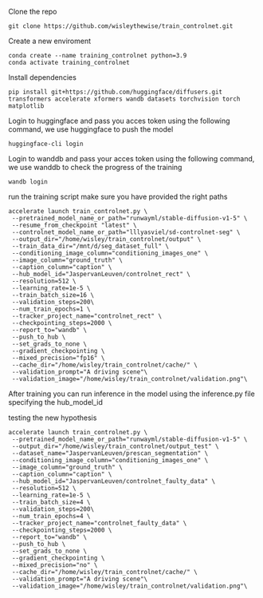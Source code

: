
Clone the repo
```
git clone https://github.com/wisleythewise/train_controlnet.git
```

Create a new enviroment

```
conda create --name training_controlnet python=3.9
conda activate training_controlnet
```

Install dependencies

```
pip install git+https://github.com/huggingface/diffusers.git transformers accelerate xformers wandb datasets torchvision torch matplotlib

```

Login to huggingface and pass you acces token using the following command, we use huggingface to push the model
```
huggingface-cli login
```

Login to wanddb and pass your acces token using the following command, we use wanddb to check the progress of the training

```
wandb login 
```


run the training script make sure you have provided the right paths

```
accelerate launch train_controlnet.py \
 --pretrained_model_name_or_path="runwayml/stable-diffusion-v1-5" \
 --resume_from_checkpoint "latest" \
 --controlnet_model_name_or_path="lllyasviel/sd-controlnet-seg" \
 --output_dir="/home/wisley/train_controlnet/output" \
 --train_data_dir="/mnt/d/seg_dataset_full" \
 --conditioning_image_column="conditioning_images_one" \
 --image_column="ground_truth" \
 --caption_column="caption" \
 --hub_model_id="JaspervanLeuven/controlnet_rect" \
 --resolution=512 \
 --learning_rate=1e-5 \
 --train_batch_size=16 \
 --validation_steps=200\
 --num_train_epochs=1 \
 --tracker_project_name="controlnet_rect" \
 --checkpointing_steps=2000 \
 --report_to="wandb" \
 --push_to_hub \
 --set_grads_to_none \
 --gradient_checkpointing \
 --mixed_precision="fp16" \
 --cache_dir="/home/wisley/train_controlnet/cache/" \
 --validation_prompt="A driving scene"\
 --validation_image="/home/wisley/train_controlnet/validation.png"\
```

After training you can run inference in the model using the inference.py file specifying the hub_model_id


testing the new hypothesis 

```
accelerate launch train_controlnet.py \
 --pretrained_model_name_or_path="runwayml/stable-diffusion-v1-5" \
 --output_dir="/home/wisley/train_controlnet/output_test" \
 --dataset_name="JaspervanLeuven/prescan_segmentation" \
 --conditioning_image_column="conditioning_images_one" \
 --image_column="ground_truth" \
 --caption_column="caption" \
 --hub_model_id="JaspervanLeuven/controlnet_faulty_data" \
 --resolution=512 \
 --learning_rate=1e-5 \
 --train_batch_size=4 \
 --validation_steps=200\
 --num_train_epochs=4 \
 --tracker_project_name="controlnet_faulty_data" \
 --checkpointing_steps=2000 \
 --report_to="wandb" \
 --push_to_hub \
 --set_grads_to_none \
 --gradient_checkpointing \
 --mixed_precision="no" \
 --cache_dir="/home/wisley/train_controlnet/cache/" \
 --validation_prompt="A driving scene"\
 --validation_image="/home/wisley/train_controlnet/validation.png"\
```